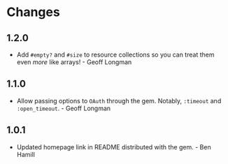 # Changes

## 1.2.0

* Add `#empty?` and `#size` to resource collections so you can treat them even
  *more* like arrays! - Geoff Longman

## 1.1.0

* Allow passing options to `OAuth` through the gem. Notably, `:timeout` and
  `:open_timeout`. - Geoff Longman

## 1.0.1

* Updated homepage link in README distributed with the gem. - Ben Hamill
